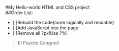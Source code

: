 #My Hello-world HTML and CSS project  
##Order List:
- [ ]Rebuild the code(more logically and readable)
- [ ]Add JavaScript into the page
- [ ]Remove all ?px!Use ?%!

>El Psycho Congroo!